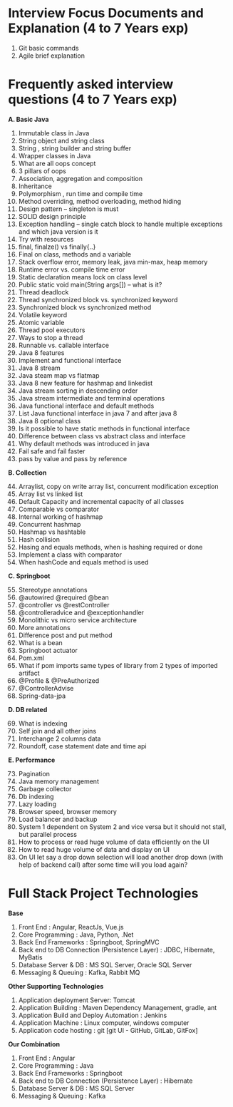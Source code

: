 # Interview Focus Documents and Explanation (4 to 7 Years exp)

1. Git basic commands
2. Agile brief explanation 

# Frequently asked interview questions (4 to 7 Years exp)

**A.	Basic Java**
1.	Immutable class in Java
2.	String object and string class
3.	String , string builder and string buffer
4.	Wrapper classes in Java
5.	What are all oops concept
6.	3 pillars of oops
7.	Association, aggregation and composition
8.	Inheritance
9.	Polymorphism , run time and compile time
10.	Method overriding, method overloading, method hiding
11.	Design pattern – singleton is must
12.	SOLID design principle
13.	Exception handling – single catch block to handle multiple exceptions and which java version is it
14.	Try with resources
15.	final, finalze() vs finally{..}
16.	Final on class, methods and a variable
17.	Stack overflow error, memory leak, java min-max, heap memory
18.	Runtime error vs. compile time error
19.	Static  declaration means lock on class level
20.	Public static void main(String args[]) – what is it?
21.	Thread deadlock
22.	Thread synchronized block vs. synchronized keyword
23.	Synchronized block vs synchronized method
24.	Volatile keyword
25.	Atomic variable
26.	Thread pool executors
27.	Ways to stop a thread
28.	Runnable vs. callable interface
29.	Java 8 features
30.	Implement and functional interface
31.	Java 8 stream
32.	Java steam map vs flatmap
33.	Java 8 new feature for hashmap and linkedist
34.	Java stream sorting in descending order
35.	Java stream intermediate and terminal operations
36.	Java functional interface and default methods
37.	List Java functional interface in  java 7 and after java 8
38.	Java 8 optional class 
39.	Is it possible to have static methods in functional interface 
40.	Difference between class vs abstract class and interface
41.	Why default methods was introduced in java
42.	Fail safe and fail faster
43.	pass by value and pass by reference

**B.	Collection**

44.	Arraylist, copy on write array list, concurrent modification exception<br />
45. Array list vs linked list<br />
46. Default Capacity and incremental capacity of all classes<br />
47.	Comparable vs comparator <br />
48.	Internal working of hashmap<br />
49.	Concurrent hashmap<br />
50.	Hashmap vs hashtable<br />
51.	Hash collision<br />
52.	Hasing and equals methods, when is hashing required or done<br />
53.	Implement a class with comparator<br />
54.	When hashCode and equals method is used<br />

**C.	Springboot**

55.	Stereotype annotations<br />
56.	@autowired @required @bean<br />
57.	@controller vs @restController<br />
58.	@controlleradvice and @exceptionhandler<br />
59.	Monolithic vs micro service architecture <br />
60.	More annotations<br />
61.	Difference post and put method<br />
62.	What is a bean<br />
63.	Springboot actuator<br />
64.	Pom.xml<br />
65.	What if pom imports same types of library from 2 types of imported artifact<br />
66.	@Profile & @PreAuthorized<br />
67.	@ControllerAdvise<br />
68.	Spring-data-jpa<br />

**D.	DB related**

69.	What is indexing<br />
70.	Self join and all other joins<br />
71.	Interchange 2 columns data<br />
72.	Roundoff, case statement date and time api<br />

**E.	Performance**

73.	Pagination<br />
74.	Java memory management<br />
75.	Garbage collector<br />
76.	Db indexing<br />
77.	Lazy loading<br />
78.	Browser speed, browser memory<br />
79.	Load balancer and backup<br />
80.	System 1 dependent on System 2 and vice versa but it should not stall, but parallel process<br />
81.	How to process or read huge volume of data efficiently on the UI<br />
82.	How to read  huge volume of data and display on UI<br />
83.	On UI let say a drop down selection will load another drop down (with help of backend call) after some time will you load again?

# Full Stack Project Technologies

**Base**<br />
1.	Front End : Angular, ReactJs, Vue.js<br />
2.	Core Programming : Java, Python, .Net<br />
3.	Back End Frameworks : Springboot, SpringMVC<br />
4.	Back end to DB Connection (Persistence Layer) : JDBC, Hibernate, MyBatis<br />
5.	Database  Server & DB : MS SQL Server, Oracle SQL Server <br />
6.	Messaging & Queuing : Kafka, Rabbit MQ <br />

**Other Supporting Technologies**<br />
1.	Application deployment Server: Tomcat<br />
2.	Application Building : Maven Dependency Management, gradle, ant<br />
3.	Application Build and Deploy Automation : Jenkins<br />
4.	Application Machine : Linux computer, windows computer<br />
5.	Application code hosting : git [git UI  - GitHub, GitLab, GitFox]<br />

**Our Combination**<br />
1.	Front End : Angular<br />
2.	Core Programming : Java<br />
3.	Back End Frameworks : Springboot<br />
4.	Back end to DB Connection (Persistence Layer) : Hibernate<br />
5.	Database  Server & DB : MS SQL Server <br />
6.	Messaging & Queuing : Kafka <br />




